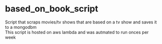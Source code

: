 # based_on_book_script
Script that scraps movies/tv shows that are based on a tv show and saves it to a mongodbm <br/>
This script is hosted on aws lambda and was autmated to run onces per week
